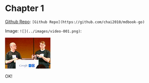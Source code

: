 # Chapter 1

[Github Repo](https://github.com/chai2010/mdbook-go): `[Github Repo](https://github.com/chai2010/mdbook-go)`


Image: `![](../images/video-001.png)`:

![](../images/video-001.png)

OK!
